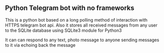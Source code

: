 ## Python Telegram bot with no frameworks 

This is a python bot based on a long polling method of interaction with HTTPS telegram bot api. Also it stores all received messages from any user to the SQLite database using SQLite3 module for Python3

It can can respond to any text, photo message to anyone sending messages to it via echoing back the message
